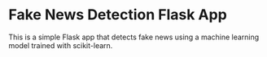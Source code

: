 # Fake News Detection Flask App

This is a simple Flask app that detects fake news using a machine learning model trained with scikit-learn.